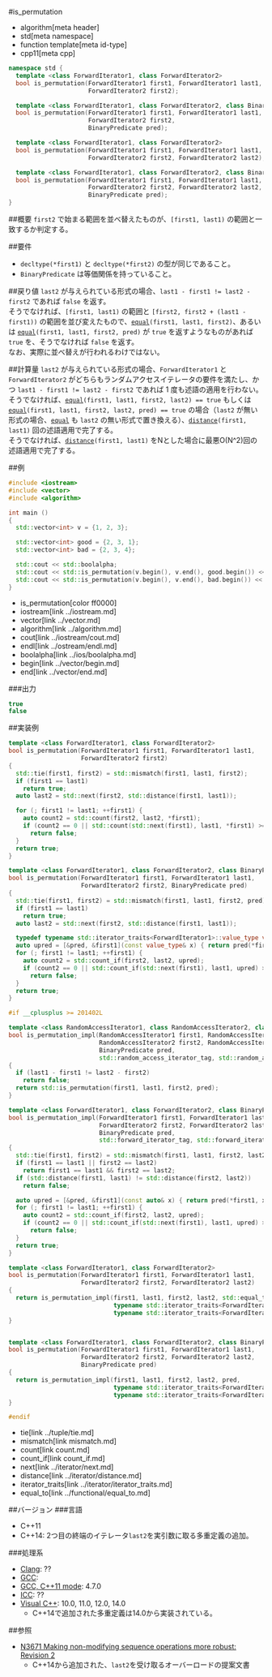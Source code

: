 #is_permutation
* algorithm[meta header]
* std[meta namespace]
* function template[meta id-type]
* cpp11[meta cpp]

```cpp
namespace std {
  template <class ForwardIterator1, class ForwardIterator2>
  bool is_permutation(ForwardIterator1 first1, ForwardIterator1 last1,
                      ForwardIterator2 first2);

  template <class ForwardIterator1, class ForwardIterator2, class BinaryPredicate>
  bool is_permutation(ForwardIterator1 first1, ForwardIterator1 last1,
                      ForwardIterator2 first2,
                      BinaryPredicate pred);

  template <class ForwardIterator1, class ForwardIterator2>
  bool is_permutation(ForwardIterator1 first1, ForwardIterator1 last1,
                      ForwardIterator2 first2, ForwardIterator2 last2);				// C++14 から

  template <class ForwardIterator1, class ForwardIterator2, class BinaryPredicate>
  bool is_permutation(ForwardIterator1 first1, ForwardIterator1 last1,
                      ForwardIterator2 first2, ForwardIterator2 last2,
                      BinaryPredicate pred);										// C++14 から
}
```

##概要
`first2` で始まる範囲を並べ替えたものが、`[first1, last1)` の範囲と一致するか判定する。


##要件
- `decltype(*first1)` と `decltype(*first2)` の型が同じであること。
- `BinaryPredicate` は等価関係を持っていること。


##戻り値
`last2` が与えられている形式の場合、`last1 - first1 != last2 - first2` であれば `false` を返す。  
そうでなければ、`[first1, last1)` の範囲と `[first2, first2 + (last1 - first1))` の範囲を並び変えたもので、[`equal`](equal.md)`(first1, last1, first2)`、あるいは [`equal`](equal.md)`(first1, last1, first2, pred)` が `true` を返すようなものがあれば `true` を、そうでなければ `false` を返す。  
なお、実際に並べ替えが行われるわけではない。


##計算量
`last2` が与えられている形式の場合、`ForwardIterator1` と `ForwardIterator2` がどちらもランダムアクセスイテレータの要件を満たし、かつ `last1 - first1 != last2 - first2` であれば 1 度も述語の適用を行わない。  
そうでなければ、[`equal`](/reference/algorithm/equal.md)`(first1, last1, first2, last2) == true` もしくは [`equal`](/reference/algorithm/equal.md)`(first1, last1, first2, last2, pred) == true` の場合（`last2` が無い形式の場合、[`equal`](/reference/algorithm/equal.md) も `last2` の無い形式で置き換える）、[`distance`](/reference/iterator/distance.md)`(first1, last1)` 回の述語適用で完了する。  
そうでなければ、[`distance`](/reference/iterator/distance.md)`(first1, last1)` をNとした場合に最悪O(N^2)回の述語適用で完了する。


##例
```cpp
#include <iostream>
#include <vector>
#include <algorithm>

int main ()
{
  std::vector<int> v = {1, 2, 3};

  std::vector<int> good = {2, 3, 1};
  std::vector<int> bad = {2, 3, 4};

  std::cout << std::boolalpha;
  std::cout << std::is_permutation(v.begin(), v.end(), good.begin()) << std::endl;
  std::cout << std::is_permutation(v.begin(), v.end(), bad.begin()) << std::endl;
}
```
* is_permutation[color ff0000]
* iostream[link ../iostream.md]
* vector[link ../vector.md]
* algorithm[link ../algorithm.md]
* cout[link ../iostream/cout.md]
* endl[link ../ostream/endl.md]
* boolalpha[link ../ios/boolalpha.md]
* begin[link ../vector/begin.md]
* end[link ../vector/end.md]

###出力
```cpp
true
false
```


##実装例
```cpp
template <class ForwardIterator1, class ForwardIterator2>
bool is_permutation(ForwardIterator1 first1, ForwardIterator1 last1,
                    ForwardIterator2 first2)
{
  std::tie(first1, first2) = std::mismatch(first1, last1, first2);
  if (first1 == last1)
    return true;
  auto last2 = std::next(first2, std::distance(first1, last1));

  for (; first1 != last1; ++first1) {
    auto count2 = std::count(first2, last2, *first1);
    if (count2 == 0 || std::count(std::next(first1), last1, *first1) >= count2)
      return false;
  }
  return true;
}

template <class ForwardIterator1, class ForwardIterator2, class BinaryPredicate>
bool is_permutation(ForwardIterator1 first1, ForwardIterator1 last1,
                    ForwardIterator2 first2, BinaryPredicate pred)
{
  std::tie(first1, first2) = std::mismatch(first1, last1, first2, pred);
  if (first1 == last1)
    return true;
  auto last2 = std::next(first2, std::distance(first1, last1));

  typedef typename std::iterator_traits<ForwardIterator1>::value_type value_type;
  auto upred = [&pred, &first1](const value_type& x) { return pred(*first1, x); };
  for (; first1 != last1; ++first1) {
    auto count2 = std::count_if(first2, last2, upred);
    if (count2 == 0 || std::count_if(std::next(first1), last1, upred) >= count2)
      return false;
  }
  return true;
}

#if __cplusplus >= 201402L

template <class RandomAccessIterator1, class RandomAccessIterator2, class BinaryPredicate>
bool is_permutation_impl(RandomAccessIterator1 first1, RandomAccessIterator1 last1,
                         RandomAccessIterator2 first2, RandomAccessIterator2 last2,
                         BinaryPredicate pred,
                         std::random_access_iterator_tag, std::random_access_iterator_tag)
{
  if (last1 - first1 != last2 - first2)
    return false;
  return std::is_permutation(first1, last1, first2, pred);
}

template <class ForwardIterator1, class ForwardIterator2, class BinaryPredicate>
bool is_permutation_impl(ForwardIterator1 first1, ForwardIterator1 last1,
                         ForwardIterator2 first2, ForwardIterator2 last2,
                         BinaryPredicate pred,
                         std::forward_iterator_tag, std::forward_iterator_tag)
{
  std::tie(first1, first2) = std::mismatch(first1, last1, first2, last2, pred);
  if (first1 == last1 || first2 == last2)
    return first1 == last1 && first2 == last2;
  if (std::distance(first1, last1) != std::distance(first2, last2))
    return false;

  auto upred = [&pred, &first1](const auto& x) { return pred(*first1, x); };
  for (; first1 != last1; ++first1) {
    auto count2 = std::count_if(first2, last2, upred);
    if (count2 == 0 || std::count_if(std::next(first1), last1, upred) >= count2)
      return false;
  }
  return true;
}

template <class ForwardIterator1, class ForwardIterator2>
bool is_permutation(ForwardIterator1 first1, ForwardIterator1 last1,
                    ForwardIterator2 first2, ForwardIterator2 last2)
{
  return is_permutation_impl(first1, last1, first2, last2, std::equal_to<>(),
                             typename std::iterator_traits<ForwardIterator1>::iterator_category(),
                             typename std::iterator_traits<ForwardIterator2>::iterator_category());
}


template <class ForwardIterator1, class ForwardIterator2, class BinaryPredicate>
bool is_permutation(ForwardIterator1 first1, ForwardIterator1 last1,
                    ForwardIterator2 first2, ForwardIterator2 last2,
                    BinaryPredicate pred)
{
  return is_permutation_impl(first1, last1, first2, last2, pred,
                             typename std::iterator_traits<ForwardIterator1>::iterator_category(),
                             typename std::iterator_traits<ForwardIterator2>::iterator_category());
}

#endif
```
* tie[link ../tuple/tie.md]
* mismatch[link mismatch.md]
* count[link count.md]
* count_if[link count_if.md]
* next[link ../iterator/next.md]
* distance[link ../iterator/distance.md]
* iterator_traits[link ../iterator/iterator_traits.md]
* equal_to[link ../functional/equal_to.md]


##バージョン
###言語
- C++11
- C++14: 2つ目の終端のイテレータ`last2`を実引数に取る多重定義の追加。


###処理系
- [Clang](/implementation.md#clang): ??
- [GCC](/implementation.md#gcc): 
- [GCC, C++11 mode](/implementation.md#gcc): 4.7.0
- [ICC](/implementation.md#icc): ??
- [Visual C++](/implementation.md#visual_cpp): 10.0, 11.0, 12.0, 14.0
	- C++14で追加された多重定義は14.0から実装されている。

##参照
- [N3671 Making non-modifying sequence operations more robust: Revision 2](http://www.open-std.org/jtc1/sc22/wg21/docs/papers/2013/n3671.html)
    - C++14から追加された、`last2`を受け取るオーバーロードの提案文書
